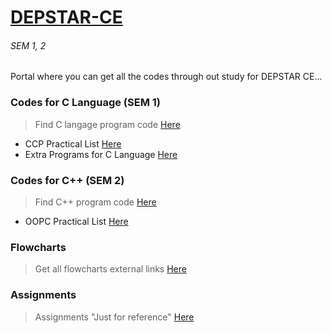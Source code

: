 # [**DEPSTAR-CE**](https://github.com/prince-jagani/DEPSTAR-CE/wiki)
###### SEM 1, 2
Portal where you can get all the codes through out study for DEPSTAR CE...



### Codes for C Language (SEM 1)
>Find C langage program code [Here](https://github.com/prince-jagani/DEPSTAR-CE/tree/main/CCP/C%20Language)
- CCP Practical List [Here](https://github.com/prince-jagani/DEPSTAR-CE/tree/main/CCP/C%20Language/CCP%20Practical%20List)
- Extra Programs for C Language [Here](https://github.com/prince-jagani/DEPSTAR-CE/tree/main/CCP/C%20Language/Extra)

### Codes for C++ (SEM 2)
>Find C++ program code [Here](https://github.com/prince-jagani/DEPSTAR-CE/tree/main/OOPC)
- OOPC Practical List [Here](https://github.com/prince-jagani/DEPSTAR-CE/tree/main/OOPC/Practical%20List)

### Flowcharts
>Get all flowcharts external links [Here](https://github.com/prince-jagani/DEPSTAR-CE/tree/main/CCP/Flowchart%20Links.md)

### Assignments
>Assignments "Just for reference" [Here](https://github.com/prince-jagani/DEPSTAR-CE/tree/main/Assignment.md)
